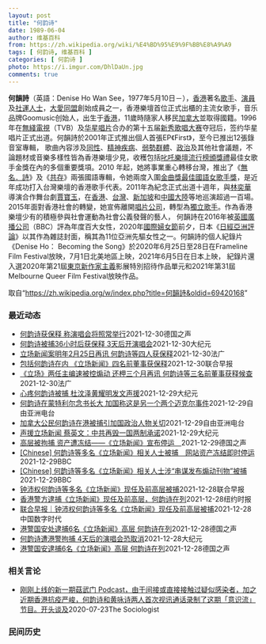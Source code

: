 ```yaml
---
layout: post
title: "何韵诗"
date: 1989-06-04
author: 维基百科
from: https://zh.wikipedia.org/wiki/%E4%BD%95%E9%9F%BB%E8%A9%A9
tags: [ 何韵诗, 维基百科 ]
categories: [ 何韵诗 ]
photo: https://i.imgur.com/DhlDaUn.jpg
comments: true
---
```

<div class="mw-parser-output">

<div id="noteTA-e10501c2" class="noteTA"><div class="noteTA-local"><div data-noteta-code="zh-cn:蒙特利尔;zh-hans:蒙特利尔;zh-hk:滿地可;zh-tw:蒙特婁;"></div></div></div>

<p><b>何韻詩</b>（英語：<span lang="en">Denise Ho Wan See</span>，1977年5月10日<span class="useeditintro" title="Template:BLP editintro">－</span>），<a href="/wiki/%E9%A6%99%E6%B8%AF" title="香港">香港</a>著名<a href="/wiki/%E6%AD%8C%E6%89%8B" title="歌手">歌手</a>、<a href="/wiki/%E6%BC%94%E5%93%A1" title="演員">演員</a>及<a href="/wiki/%E7%A4%BE%E9%81%8B%E4%BA%BA%E5%A3%AB" class="mw-redirect" title="社運人士">社運人士</a>，<a href="/wiki/%E5%A4%A7%E6%84%9B%E5%90%8C%E7%9B%9F" title="大愛同盟">大愛同盟</a>創始成員之一，香港樂壇首位正式出櫃的主流女歌手，音乐品牌Goomusic创始人，出生于<a href="/wiki/%E9%A6%99%E6%B8%AF" title="香港">香港</a>，11歲時隨家人移民<a href="/wiki/%E5%8A%A0%E6%8B%BF%E5%A4%A7" title="加拿大">加拿大</a>並取得國籍。1996年在<a href="/wiki/%E7%84%A1%E7%B6%AB%E9%9B%BB%E8%A6%96" class="mw-redirect" title="無綫電視">無綫電視</a>（TVB）及<a href="/wiki/%E5%8D%8E%E6%98%9F%E5%94%B1%E7%89%87" class="mw-redirect" title="华星唱片">华星唱片</a>合办的第十五届<a href="/wiki/%E6%96%B0%E7%A7%80%E6%AD%8C%E5%94%B1%E5%A4%A7%E8%B3%BD" class="mw-redirect" title="新秀歌唱大賽">新秀歌唱大赛</a>夺冠后，签约华星唱片正式出道。何韻詩於2001年正式推出個人首張EP《First》，至今已推出12張錄音室專輯， 歌曲內容涉及<a href="/wiki/%E5%90%8C%E6%80%A7%E6%88%80" title="同性戀">同性</a>、<a href="/wiki/%E7%B2%BE%E7%A5%9E%E7%96%BE%E6%82%A3" title="精神疾患">精神疾病</a>、<a href="/wiki/%E5%BC%B1%E5%8B%A2%E7%BE%A4%E9%AB%94" class="mw-redirect" title="弱勢群體">弱勢群體</a>、<a href="/wiki/%E6%94%BF%E6%B2%BB" title="政治">政治</a>及其他社會議題，不論題材或音樂多樣性皆為香港樂壇少見，收穫包括<a href="/wiki/%E5%8F%B1%E5%90%92%E6%A8%82%E5%A3%87%E6%B5%81%E8%A1%8C%E6%A6%9C%E9%A0%92%E7%8D%8E%E7%A6%AE" class="mw-redirect" title="叱吒樂壇流行榜頒獎禮">叱吒樂壇流行榜頒獎禮</a>最佳女歌手金獎在內的多個重要獎項。2010 年起，她將事業重心轉移台灣，推出了《<a href="/wiki/%E7%84%A1%E5%90%8D%C2%B7%E8%A9%A9" title="無名·詩">無名．詩</a>》及《<a href="/wiki/%E5%85%B1%E5%AD%98_(%E4%BD%95%E9%9F%BB%E8%A9%A9)" title="共存 (何韻詩)">共存</a>》兩張國語專輯，令她兩度入圍<a href="/wiki/%E9%87%91%E6%9B%B2%E7%8D%8E%E6%9C%80%E4%BD%B3%E5%9C%8B%E8%AA%9E%E5%A5%B3%E6%AD%8C%E6%89%8B%E7%8D%8E" class="mw-redirect" title="金曲獎最佳國語女歌手獎">金曲獎最佳國語女歌手獎</a>，是近年成功打入台灣樂壇的香港歌手代表。2011年為紀念正式出道十週年，與<a href="/wiki/%E6%9E%97%E5%A5%95%E8%8F%AF_(%E9%A6%99%E6%B8%AF)" title="林奕華 (香港)">林奕華</a>導演合作舞台劇<a href="/wiki/%E8%B3%88%E5%AF%B6%E7%8E%89_(%E8%88%9E%E5%8F%B0%E5%8A%87)" title="賈寶玉 (舞台劇)">賈寶玉</a>，在<a href="/wiki/%E9%A6%99%E6%B8%AF" title="香港">香港</a>、<a href="/wiki/%E8%87%BA%E7%81%A3" title="臺灣">台灣</a>、<a href="/wiki/%E6%96%B0%E5%8A%A0%E5%9D%A1" title="新加坡">新加坡</a>和<a href="/wiki/%E4%B8%AD%E5%9C%8B%E5%A4%A7%E9%99%B8" class="mw-redirect" title="中國大陸">中國大陸</a>等地巡演超過一百場。2015年面對香港社會的轉變，她宣佈離開<a href="/wiki/%E5%94%B1%E7%89%87%E5%85%AC%E5%8F%B8" title="唱片公司">唱片公司</a>，轉型為<a href="/wiki/%E7%8D%A8%E7%AB%8B%E6%AD%8C%E6%89%8B" class="mw-redirect" title="獨立歌手">獨立歌手</a>。作為香港樂壇少有的積極參與社會運動為社會公義發聲的藝人， 何韻詩在2016年被<a href="/wiki/%E8%8B%B1%E5%9C%8B%E5%BB%A3%E6%92%AD%E5%85%AC%E5%8F%B8" class="mw-redirect" title="英國廣播公司">英國廣播公司</a>（BBC）評為年度百大女性，2020年<a href="/wiki/%E5%9C%8B%E9%9A%9B%E5%A9%A6%E5%A5%B3%E7%AF%80" class="mw-redirect" title="國際婦女節">國際婦女節</a>前夕，日本《<a href="/wiki/%E6%97%A5%E7%BB%8F%E4%BA%9A%E6%B4%B2%E8%AF%84%E8%AE%BA" title="日经亚洲评论">日經亞洲評論</a>》以其作為雜誌封面，稱其為11位亞洲先驅女性之一。何韻詩的個人紀錄片《Denise Ho： Becoming the Song》於2020年6月25日至28日在Frameline Film Festival放映，7月1日北美地區上映，2021年6月5日在日本上映， 紀錄片還入選2020年第21屆<a href="/wiki/%E6%9D%B1%E4%BA%AC%E6%96%B0%E4%BD%9C%E5%AE%B6%E4%B8%BB%E7%BE%A9%E5%BD%B1%E5%B1%95" title="東京新作家主義影展">東京新作家主義</a>影展特別招待作品單元和2021年第31屆Melbourne Queer Film Festival放映作品。
</p>
</div><noscript><img src="//zh.wikipedia.org/wiki/Special:CentralAutoLogin/start?type=1x1" alt="" title="" width="1" height="1" style="border: none; position: absolute;"></noscript>
<div class="printfooter">取自“<a dir="ltr" href="https://zh.wikipedia.org/w/index.php?title=何韻詩&amp;oldid=69420168">https://zh.wikipedia.org/w/index.php?title=何韻詩&amp;oldid=69420168</a>”</div><div id="recent-news"><h3>最近动态</h3><ul><li><a href="https://nodebe4.github.io/waimei/2021-12-30/%E4%BD%95%E9%9F%B5%E8%AF%97%E8%8E%B7%E4%BF%9D%E9%87%8A-%E7%A7%B0%E6%BC%94%E5%94%B1%E4%BC%9A%E5%B0%86%E7%85%A7%E5%B8%B8%E4%B8%BE%E8%A1%8C" title="何韵诗获保释 称演唱会将照常举行—— 2021-12-31T02:55:24.675Z 艺人何韵诗在遭拘捕36小时後获释。她在脸书发文说，原订1月2日举办的演唱会将如期举行。 （德国之声中文网）...">何韵诗获保释 称演唱会将照常举行</a><time>2021-12-30</time><a class="tag">德国之声</a></li>
<li><a href="https://nodebe4.github.io/waimei/2021-12-30/%E4%BD%95%E9%9F%B5%E8%AF%97%E8%A2%AB%E6%8D%9536%E5%B0%8F%E6%97%B6%E5%90%8E%E8%8E%B7%E4%BF%9D%E9%87%8A-3%E5%A4%A9%E5%90%8E%E5%BC%80%E6%BC%94%E5%94%B1%E4%BC%9A" title="何韵诗被捕36小时后获保释 3天后开演唱会—— 【大纪元2021年12月31日讯】（大纪元记者佟亦加综合报导）香港歌手何韵诗因曾担任网媒《立场新闻》董事，29日早上6时许遭港警国安处以“串谋发布...">何韵诗被捕36小时后获保释 3天后开演唱会</a><time>2021-12-30</time><a class="tag">大纪元</a></li>
<li><a href="https://nodebe4.github.io/waimei/2021-12-30/%E7%AB%8B%E5%9C%BA%E6%96%B0%E9%97%BB%E6%A1%88%E6%98%8E%E5%B9%B42%E6%9C%8825%E6%97%A5%E5%86%8D%E8%AE%AF-%E4%BD%95%E9%9F%B5%E8%AF%97%E7%AD%89%E5%9B%9B%E4%BA%BA%E8%8E%B7%E4%BF%9D%E9%87%8A" title="立场新闻案明年2月25日再讯 何韵诗等四人获保释—— 30/12/2021 - 21:59 Array 香港国安警察拘捕立场新闻高层七人案，何韵诗等四人先被获准保释，被起诉的两名前总编辑被法官拒...">立场新闻案明年2月25日再讯 何韵诗等四人获保释</a><time>2021-12-30</time><a class="tag">法广</a></li>
<li><a href="https://nodebe4.github.io/waimei/2021-12-30/%E5%8C%85%E6%8B%AC%E4%BD%95%E9%9F%B5%E8%AF%97%E5%9C%A8%E5%86%85-%E7%AB%8B%E5%9C%BA%E6%96%B0%E9%97%BB-%E5%9B%9B%E5%90%8D%E5%89%8D%E8%91%A3%E4%BA%8B%E8%8E%B7%E4%BF%9D%E9%87%8A" title="包括何韵诗在内 《立场新闻》四名前董事获保释—— 被香港警方国安处拘捕的网媒《立场新闻》的四名前董事，已获准保释。 据明报报道，获准保释的包括何韵诗、吴霭仪、方敏生、周达智。《立场新闻》前署任总...">包括何韵诗在内 《立场新闻》四名前董事获保释</a><time>2021-12-30</time><a class="tag">联合早报</a></li>
<li><a href="https://nodebe4.github.io/waimei/2021-12-30/%E7%AB%8B%E5%9C%BA-%E4%B8%A4%E4%BB%BB%E4%B8%BB%E7%BC%96%E9%80%9F%E8%A2%AB%E6%8E%A7%E7%85%BD%E5%8A%A8-%E8%BF%98%E6%9F%99%E4%B8%89%E4%B8%AA%E6%9C%88%E5%86%8D%E8%AE%AF-%E4%BD%95%E9%9F%B5%E8%AF%97%E7%AD%89%E4%B8%89%E5%90%8D%E5%89%8D%E8%91%A3%E4%BA%8B%E8%8E%B7%E9%87%8A%E5%80%99%E6%9F%A5" title="《立场》两任主编速被控煽动 还柙三个月再讯 何韵诗等三名前董事获释候查—— 30/12/2021 - 13:28 Array 在欧美国家关注和人权团体要求放人声中，香港警方在拘查独立网媒《立场新...">《立场》两任主编速被控煽动 还柙三个月再讯 何韵诗等三名前董事获释候查</a><time>2021-12-30</time><a class="tag">法广</a></li>
<li><a href="https://nodebe4.github.io/waimei/2021-12-29/%E5%BF%83%E7%96%BC%E4%BD%95%E9%9F%B5%E8%AF%97%E8%A2%AB%E6%8D%95-%E6%9D%9C%E6%B1%B6%E6%B3%BD%E9%BB%84%E8%80%80%E6%98%8E%E5%8F%91%E6%96%87%E5%A3%B0%E6%8F%B4" title="心疼何韵诗被捕 杜汶泽黄耀明发文声援—— 【大纪元2021年12月30日讯】（大纪元记者佟亦加综合报导）港警29日一早拘捕了包括歌手何韵诗在内的“立场新闻”的6名前任或现任高层。身在台湾的艺人杜...">心疼何韵诗被捕 杜汶泽黄耀明发文声援</a><time>2021-12-29</time><a class="tag">大纪元</a></li>
<li><a href="https://nodebe4.github.io/waimei/2021-12-29/%E4%BD%95%E9%9F%B5%E8%AF%97%E5%9C%A8%E8%92%99%E7%89%B9%E5%88%A9%E5%B0%94%E5%BF%B5%E4%B9%A6%E9%95%BF%E5%A4%A7-%E5%8A%A0%E5%9B%BD%E7%A7%B0%E8%BF%99%E6%98%AF%E5%8F%A6%E4%B8%80%E4%B8%AA%E4%B8%A4%E4%B8%AA%E8%BF%88%E5%85%8B%E5%B0%94%E4%BA%8B%E4%BB%B6" title="何韵诗在蒙特利尔念书长大 加国称这是另一个两个迈克尔事件—— 香港立场新闻前任和现任共六位媒体人被控违反国安法而遭拘捕，其中包括加拿大公民何韵诗。加拿大朝野关注事件，有参众议员发声呼吁特鲁多总理...">何韵诗在蒙特利尔念书长大  加国称这是另一个两个迈克尔事件</a><time>2021-12-29</time><a class="tag">自由亚洲电台</a></li>
<li><a href="https://nodebe4.github.io/waimei/2021-12-29/%E5%8A%A0%E6%8B%BF%E5%A4%A7%E5%85%AC%E6%B0%91%E4%BD%95%E9%9F%B5%E8%AF%97%E5%9C%A8%E6%B8%AF%E8%A2%AB%E6%8D%95%E5%BC%95%E5%8A%A0%E5%9B%BD%E6%94%BF%E6%B2%BB%E4%BA%BA%E7%89%A9%E5%85%B3%E5%88%87" title="加拿大公民何韵诗在港被捕引加国政治人物关切—— 香港立场新闻前任和现任共六位媒体人被控违反国安法而遭拘捕，其中包括加拿大公民何韵诗。加拿大朝野关注事件，有参众议员发声呼吁特鲁多总理解救何韵诗，十...">加拿大公民何韵诗在港被捕引加国政治人物关切</a><time>2021-12-29</time><a class="tag">自由亚洲电台</a></li>
<li><a href="https://nodebe4.github.io/waimei/2021-12-29/%E5%A3%B0%E6%8F%B4%E7%AB%8B%E5%9C%BA%E6%96%B0%E9%97%BB-%E8%94%A1%E8%8B%B1%E6%96%87-%E4%B8%AD%E5%85%B1%E5%86%8D%E6%AF%81%E4%B8%80%E5%9B%BD%E4%B8%A4%E5%88%B6%E6%89%BF%E8%AF%BA" title="声援立场新闻 蔡英文：中共再毁一国两制承诺—— 【大纪元2021年12月29日讯】（大纪元记者钟元台北报导）针对香港网媒“立场新闻”高层、歌手何韵诗等人遭拘捕，中华民国总统蔡英文指出，中共当局再...">声援立场新闻 蔡英文：中共再毁一国两制承诺</a><time>2021-12-29</time><a class="tag">大纪元</a></li>
<li><a href="https://nodebe4.github.io/waimei/2021-12-29/%E9%AB%98%E5%B1%82%E8%A2%AB%E6%8B%98%E6%8D%95-%E8%B5%84%E4%BA%A7%E9%81%AD%E5%86%BB%E7%BB%93-%E7%AB%8B%E5%9C%BA%E6%96%B0%E9%97%BB-%E5%AE%A3%E5%B8%83%E5%81%9C%E8%BF%90" title="高层被拘捕 资产遭冻结——《立场新闻》宣布停运—— William Yang2021-12-29T06:39:23.464Z 遭逮捕的人包含前《立场新闻》董事、歌手何韵诗。 (德国之声中文网)&nbsp;...">高层被拘捕 资产遭冻结——《立场新闻》宣布停运　</a><time>2021-12-29</time><a class="tag">德国之声</a></li>
<li><a href="https://nodebe4.github.io/waimei/2021-12-29/Chinese-%E4%BD%95%E9%9F%B5%E8%AF%97%E7%AD%89%E5%A4%9A%E5%90%8D-%E7%AB%8B%E5%9C%BA%E6%96%B0%E9%97%BB-%E7%9B%B8%E5%85%B3%E4%BA%BA%E5%A3%AB%E8%A2%AB%E6%8D%95-%E7%BD%91%E7%AB%99%E8%B5%84%E4%BA%A7%E5%86%BB%E7%BB%93%E5%8D%B3%E6%97%B6%E5%81%9C%E8%BF%90" title="[Chinese] 何韵诗等多名《立场新闻》相关人士被捕　网站资产冻结即时停运—— 何韵诗等多名《立场新闻》相关人士被捕　网站资产冻结即时停运 2021年12月29日凌晨1点55分 最近更新： ...">[Chinese] 何韵诗等多名《立场新闻》相关人士被捕　网站资产冻结即时停运</a><time>2021-12-29</time><a class="tag">BBC</a></li>
<li><a href="https://nodebe4.github.io/waimei/2021-12-29/Chinese-%E4%BD%95%E9%9F%B5%E8%AF%97%E7%AD%89%E5%A4%9A%E5%90%8D-%E7%AB%8B%E5%9C%BA%E6%96%B0%E9%97%BB-%E7%9B%B8%E5%85%B3%E4%BA%BA%E5%A3%AB%E6%B6%89-%E4%B8%B2%E8%B0%8B%E5%8F%91%E5%B8%83%E7%85%BD%E5%8A%A8%E5%88%8A%E7%89%A9-%E8%A2%AB%E6%8D%95" title="[Chinese] 何韵诗等多名《立场新闻》相关人士涉“串谋发布煽动刊物”被捕—— 何韵诗等多名《立场新闻》相关人士涉“串谋发布煽动刊物”被捕 2021年12月29日凌晨1点55分 最近更新： ...">[Chinese] 何韵诗等多名《立场新闻》相关人士涉“串谋发布煽动刊物”被捕</a><time>2021-12-29</time><a class="tag">BBC</a></li>
<li><a href="https://nodebe4.github.io/waimei/2021-12-28/%E9%92%9F%E6%B2%9B%E6%9D%83%E4%BD%95%E9%9F%B5%E8%AF%97%E7%AD%89%E5%A4%9A%E5%90%8D-%E7%AB%8B%E5%9C%BA%E6%96%B0%E9%97%BB-%E7%8E%B0%E4%BB%BB%E5%8F%8A%E5%89%8D%E9%AB%98%E5%B1%82%E8%A2%AB%E6%8D%95" title="钟沛权何韵诗等多名《立场新闻》现任及前高层被捕—— 何韵诗今早在面簿发文称，今早6时警方国安处到她的住所以“串谋发布及复制煽动刊物罪”拘捕她。（路透社档案照） 香港警方国安处今早拘捕《立场新闻》...">钟沛权何韵诗等多名《立场新闻》现任及前高层被捕</a><time>2021-12-28</time><a class="tag">联合早报</a></li>
<li><a href="https://nodebe4.github.io/waimei/2021-12-28/%E9%A6%99%E6%B8%AF%E8%AD%A6%E6%96%B9%E9%80%AE%E6%8D%95-%E7%AB%8B%E5%9C%BA%E6%96%B0%E9%97%BB-%E7%8E%B0%E4%BB%BB%E5%8F%8A%E5%89%8D%E9%AB%98%E5%B1%82-%E4%BD%95%E9%9F%B5%E8%AF%97%E5%9C%A8%E5%88%97" title="香港警方逮捕《立场新闻》现任及前高层，何韵诗在列—— 王月眉 2021年12月29日 周三，香港《立场新闻》的署理总编辑林绍桐（中）被警察带走。 Vincent Yu/Associated Pr...">香港警方逮捕《立场新闻》现任及前高层，何韵诗在列</a><time>2021-12-28</time><a class="tag">纽约时报</a></li>
<li><a href="https://nodebe4.github.io/waimei/2021-12-28/%E8%81%94%E5%90%88%E6%97%A9%E6%8A%A5-%E9%92%9F%E6%B2%9B%E6%9D%83%E4%BD%95%E9%9F%B5%E8%AF%97%E7%AD%89%E5%A4%9A%E5%90%8D-%E7%AB%8B%E5%9C%BA%E6%96%B0%E9%97%BB-%E7%8E%B0%E4%BB%BB%E5%8F%8A%E5%89%8D%E9%AB%98%E5%B1%82%E8%A2%AB%E6%8D%95" title="联合早报｜钟沛权何韵诗等多名《立场新闻》现任及前高层被捕—— 何韵诗今早在面簿发文称，今早6时警方国安处到她的住所以“串谋发布及复制煽动刊物罪”拘捕她。（路透社档案照） 香港警方国安处今早拘捕《...">联合早报｜钟沛权何韵诗等多名《立场新闻》现任及前高层被捕</a><time>2021-12-28</time><a class="tag">中国数字时代</a></li>
<li><a href="https://nodebe4.github.io/waimei/2021-12-28/%E6%B8%AF%E8%AD%A6%E5%9B%BD%E5%AE%89%E5%A4%84%E9%80%AE%E6%8D%956%E5%90%8D-%E7%AB%8B%E5%9C%BA%E6%96%B0%E9%97%BB-%E9%AB%98%E5%B1%82-%E4%BD%95%E9%9F%B5%E8%AF%97%E5%9C%A8%E5%88%97" title="港警国安处逮捕6名《立场新闻》高层 何韵诗在列—— William Yang2021-12-29T00:58:05.280Z 港警国安处人员在29日清晨抵达现任香港记者协会主席丶《立场新闻》副采...">港警国安处逮捕6名《立场新闻》高层 何韵诗在列</a><time>2021-12-28</time><a class="tag">德国之声</a></li>
<li><a href="https://nodebe4.github.io/waimei/2021-12-28/%E4%BD%95%E9%9F%B5%E8%AF%97%E9%81%AD%E6%B8%AF%E8%AD%A6%E6%8B%98%E6%8D%95-4%E5%A4%A9%E5%90%8E%E7%9A%84%E6%BC%94%E5%94%B1%E4%BC%9A%E6%81%90%E5%8F%96%E6%B6%88" title="何韵诗遭港警拘捕 4天后的演唱会恐取消—— 【大纪元2021年12月29日讯】（大纪元记者佟亦加报导）香港歌手何韵诗29日清晨6点遭港警拘捕。其脸书一早也透露“现被带往西区警署”，令外界担心她的...">何韵诗遭港警拘捕 4天后的演唱会恐取消</a><time>2021-12-28</time><a class="tag">大纪元</a></li>
<li><a href="https://nodebe4.github.io/waimei/2021-12-28/%E6%B8%AF%E8%AD%A6%E5%9B%BD%E5%AE%89%E9%80%AE%E6%8D%956%E5%90%8D-%E7%AB%8B%E5%9C%BA%E6%96%B0%E9%97%BB-%E9%AB%98%E5%B1%82-%E4%BD%95%E9%9F%B5%E8%AF%97%E5%9C%A8%E5%88%97" title="港警国安逮捕6名《立场新闻》高层 何韵诗在列—— William Yang2021-12-29T00:58:05.280Z 港警国安处人员在29日清晨抵达现任香港记者协会主席丶《立场新闻》副采访...">港警国安逮捕6名《立场新闻》高层 何韵诗在列</a><time>2021-12-28</time><a class="tag">德国之声</a></li>
</ul></div><div id="open-opinion"><h3>相关言论</h3><ul><li><a href="https://nodebe4.github.io/opinion/2020-07-23/%E5%88%9A%E5%88%9A%E4%B8%8A%E7%BA%BF%E7%9A%84%E6%96%B0%E4%B8%80%E6%9C%9F%E8%8F%87%E6%AD%A6%E9%97%A8-Podcast-%E7%94%B1%E4%BA%8E%E9%97%B4%E6%8E%A5%E6%88%96%E7%9B%B4%E6%8E%A5%E6%8E%A5%E8%A7%A6%E8%BF%87%E7%96%91%E4%BC%BC%E6%84%9F%E6%9F%93%E8%80%85-%E5%8A%A0%E4%B9%8B%E8%BF%91%E6%9C%9F%E9%A6%99%E6%B8%AF%E6%8A%97%E7%96%AB%E4%B8%A5%E5%B3%BB-%E4%BD%95%E9%9F%B5%E8%AF%97/" title="The Sociologist">刚刚上线的新一期菇武门 Podcast，由于间接或直接接触过疑似感染者，加之近期香港抗疫严峻，何韵诗和黄咏诗两人首次视讯通话录制了这期「意识流」节目。开头谈及</a><time>2020-07-23</time><a class="tag">The Sociologist</a></li>
</ul></div><div id="mjls-record"><h3>民间历史</h3><ul></ul></div>